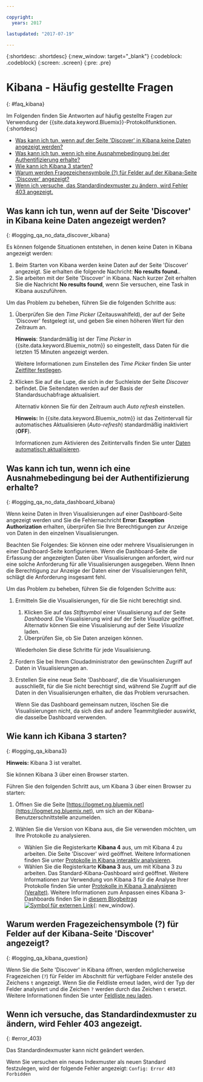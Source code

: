 ```yaml
---

copyright:
  years: 2017

lastupdated: "2017-07-19"

---
```



{:shortdesc: .shortdesc}
{:new_window: target="_blank"}
{:codeblock: .codeblock}
{:screen: .screen}
{:pre: .pre}


# Kibana - Häufig gestellte Fragen
{: #faq_kibana}

Im Folgenden finden Sie Antworten auf häufig gestellte Fragen zur Verwendung der {{site.data.keyword.Bluemix}}-Protokollfunktionen. {:shortdesc}

* [Was kann ich tun, wenn auf der Seite 'Discover' in Kibana keine Daten angezeigt werden?](/docs/services/CloudLogAnalysis/qa/faq_kibana.html##logging_qa_no_data_discover_kibana)
* [Was kann ich tun, wenn ich eine Ausnahmebedingung bei der Authentifizierung erhalte?](/docs/services/CloudLogAnalysis/qa/faq_kibana.html##logging_qa_no_data_dashboard_kibana)
* [Wie kann ich Kibana 3 starten?](/docs/services/CloudLogAnalysis/qa/faq_kibana.html##logging_qa_kibana3)
* [Warum werden Fragezeichensymbole (?) für Felder auf der Kibana-Seite 'Discover' angezeigt?](/docs/services/CloudLogAnalysis/qa/faq_kibana.html##logging_qa_kibana_question)
* [Wenn ich versuche, das Standardindexmuster zu ändern, wird Fehler 403 angezeigt.](/docs/services/CloudLogAnalysis/qa/faq_kibana.html#error_403)

## Was kann ich tun, wenn auf der Seite 'Discover' in Kibana keine Daten angezeigt werden?
{: #logging_qa_no_data_discover_kibana}

Es können folgende Situationen entstehen, in denen keine Daten in Kibana angezeigt werden:

1. Beim Starten von Kibana werden keine Daten auf der Seite 'Discover' angezeigt. Sie erhalten die folgende Nachricht: **No results found.**. 
2. Sie arbeiten mit der Seite 'Discover' in Kibana. Nach kurzer Zeit erhalten Sie die Nachricht **No results found**, wenn Sie versuchen, eine Task in Kibana auszuführen. 

Um das Problem zu beheben, führen Sie die folgenden Schritte aus:

1. Überprüfen Sie den *Time Picker* (Zeitauswahlfeld), der auf der Seite 'Discover' festgelegt ist, und geben Sie einen höheren Wert für den Zeitraum an. 

    **Hinweis**: Standardmäßig ist der *Time Picker* in {{site.data.keyword.Bluemix_notm}} so eingestellt, dass Daten für die letzten 15 Minuten angezeigt werden.

    Weitere Informationen zum Einstellen des *Time Picker* finden Sie unter [Zeitfilter festlegen](/docs/services/CloudLogAnalysis/kibana/filter_logs.html#set_time_filter).
       
2. Klicken Sie auf die Lupe, die sich in der Suchleiste der Seite *Discover* befindet. Die Seitendaten werden auf der Basis der Standardsuchabfrage aktualisiert.

    Alternativ können Sie für den Zeitraum auch *Auto refresh* einstellen.

    **Hinweis:** In {{site.data.keyword.Bluemix_notm}} ist das Zeitintervall für automatisches Aktualisieren (*Auto-refresh*) standardmäßig inaktiviert (**OFF**).
    
    Informationen zum Aktivieren des Zeitintervalls finden Sie unter [Daten automatisch aktualisieren](/docs/services/CloudLogAnalysis/kibana/analize_logs_interactively.html#discover_view_refresh_interval).



## Was kann ich tun, wenn ich eine Ausnahmebedingung bei der Authentifizierung erhalte?
{: #logging_qa_no_data_dashboard_kibana}

Wenn keine Daten in Ihren Visualisierungen auf einer Dashboard-Seite angezeigt werden und Sie die Fehlernachricht **Error: Exception Authorization** erhalten, überprüfen Sie Ihre Berechtigungen zur Anzeige von Daten in den einzelnen Visualisierungen.

Beachten Sie Folgendes:
Sie können eine oder mehrere Visualisierungen in einer Dashboard-Seite konfigurieren. Wenn die Dashboard-Seite die Erfassung der angezeigten Daten über Visualisierungen anfordert, wird nur eine solche Anforderung für alle Visualisierungen ausgegeben. Wenn Ihnen die Berechtigung zur Anzeige der Daten einer der Visualisierungen fehlt, schlägt die Anforderung insgesamt fehl.

Um das Problem zu beheben, führen Sie die folgenden Schritte aus:

1. Ermitteln Sie die Visualisierungen, für die Sie nicht berechtigt sind.

    1. Klicken Sie auf das *Stiftsymbol* einer Visualisierung auf der Seite *Dashboard*. Die Visualisierung wird auf der Seite *Visualize* geöffnet. Alternativ können Sie eine Visualisierung auf der Seite *Visualize* laden. 
    2. Überprüfen Sie, ob Sie Daten anzeigen können.
    
    Wiederholen Sie diese Schritte für jede Visualisierung.

2. Fordern Sie bei Ihrem Cloudadministrator den gewünschten Zugriff auf Daten in Visualisierungen an.

3. Erstellen Sie eine neue Seite 'Dashboard', die die Visualisierungen ausschließt, für die Sie nicht berechtigt sind, während Sie Zugriff auf die Daten in den Visualisierungen erhalten, die das Problem verursachen. 

    Wenn Sie das Dashboard gemeinsam nutzen, löschen Sie die Visualisierungen nicht, da sich dies auf andere Teammitglieder auswirkt, die dasselbe Dashboard verwenden.

## Wie kann ich Kibana 3 starten?
{: #logging_qa_kibana3}

**Hinweis:** Kibana 3 ist veraltet.

Sie können Kibana 3 über einen Browser starten.

Führen Sie den folgenden Schritt aus, um Kibana 3 über einen Browser zu starten:

1. Öffnen Sie die Seite [https://logmet.ng.bluemix.net](https://logmet.ng.bluemix.net), um sich an der Kibana-Benutzerschnittstelle anzumelden. 
    
2. Wählen Sie die Version von Kibana aus, die Sie verwenden möchten, um Ihre Protokolle zu analysieren.
    * Wählen Sie die Registerkarte **Kibana 4** aus, um mit Kibana 4 zu arbeiten. Die Seite 'Discover' wird geöffnet. Weitere Informationen finden Sie unter [Protokolle in Kibana interaktiv analysieren](/docs/services/CloudLogAnalysis/qa/faq_kibana.html#logging_kibana_analize_logs_interactively.html#kibana_analize_logs_interactively).
    * Wählen Sie die Registerkarte **Kibana 3** aus, um mit Kibana 3 zu arbeiten. Das Standard-Kibana-Dashboard wird geöffnet. Weitere Informationen zur Verwendung von Kibana 3 für die Analyse Ihrer Protokolle finden Sie unter [Protokolle in Kibana 3 analysieren (Veraltet)](docs/monitor_log/kibana3/logging_view_kibana3.html#analyzing_logs_Kibana3). Weitere Informationen zum Anpassen eines Kibana 3-Dashboards finden Sie in [diesem Blogbeitrag ![Symbol für externen Link](../../../icons/launch-glyph.svg "Symbol für externen Link")](https://www.ibm.com/blogs/bluemix/2015/09/creating-custom-kibana-dashboard-in-bluemix/ "Symbol für externen Link"){: new_window}.
     

## Warum werden Fragezeichensymbole (?) für Felder auf der Kibana-Seite 'Discover' angezeigt?
{: #logging_qa_kibana_question}

Wenn Sie die Seite 'Discover' in Kibana öffnen, werden möglicherweise Fragezeichen (`?`) für Felder im Abschnitt für verfügbare Felder anstelle des Zeichens `t` angezeigt. Wenn Sie die Feldliste erneut laden, wird der Typ der Felder analysiert und die Zeichen `?` werden durch das Zeichen `t` ersetzt. Weitere Informationen finden Sie unter [Feldliste neu laden](/docs/services/CloudLogAnalysis/kibana/analize_logs_interactively.html#discover_view_reload_fields). 


## Wenn ich versuche, das Standardindexmuster zu ändern, wird Fehler 403 angezeigt. 
{: #error_403}

Das Standardindexmuster kann nicht geändert werden.  

Wenn Sie versuchen ein neues Indexmuster als neuen Standard festzulegen, wird der folgende Fehler angezeigt: `Config: Error 403 Forbidden`


